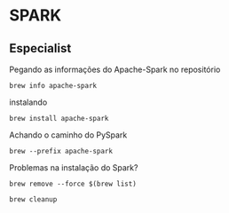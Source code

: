 # SPARK

## Especialist


Pegando as informações do Apache-Spark no repositório

``` 
brew info apache-spark
```
instalando
```
brew install apache-spark
```

Achando o caminho do PySpark
```
brew --prefix apache-spark
```

Problemas na instalação do Spark?
```
brew remove --force $(brew list)
```
```
brew cleanup
```